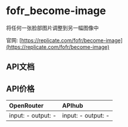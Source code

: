 # fofr_become-image

将任何一张脸部图片调整到另一幅图像中

官网: [https://replicate.com/fofr/become-image](https://replicate.com/fofr/become-image)

## API文档



## API价格

| OpenRouter | APIhub |
|:---|:---|
| input: - output: - | input: - output: - |
